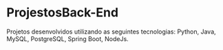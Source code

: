# ProjestosBack-End
Projetos desenvolvidos utilizando as seguintes tecnologias: Python, Java, MySQL, PostgreSQL, Spring Boot, NodeJs.
